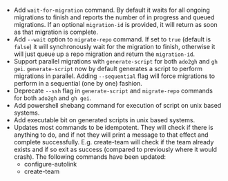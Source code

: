 - Add `wait-for-migration` command. By default it waits for all ongoing migrations to finish and reports the number of in progress and queued migrations. If an optional `migration-id` is provided, it will return as soon as that migration is complete.
- Add `--wait` option to `migrate-repo` command. If set to `true` (default is `false`) it will synchronously wait for the migration to finish, otherwise it will just queue up a repo migration and return the `migration-id`.
- Support parallel migrations with `generate-script` for both `ado2gh` and `gh gei`. `generate-script` now by default generates a script to perform migrations in parallel. Adding `--sequential` flag will force migrations to perform in a sequential (one by one) fashion.
- Deprecate `--ssh` flag in `generate-script` and `migrate-repo` commands for both `ado2gh` and `gh gei`.
- Add powershell shebang command for execution of script on unix based systems.
- Add executable bit on generated scripts in unix based systems.
- Updates most commands to be idempotent. They will check if there is anything to do, and if not they will print a message to that effect and complete successfully. E.g. create-team will check if the team already exists and if so exit as success (compared to previously where it would crash). The following commands have been updated:
  - configure-autolink
  - create-team